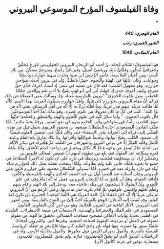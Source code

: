 <h1 dir="rtl">وفاة الفيلسوف المؤرخ الموسوعي البيروني .</h1>

<h5 dir="rtl">العام الهجري:  440

الشهر القمري: رجب

العام الميلادي: 1049</h5>

<p dir="rtl">هو الفيلسوفُ المُنَجِّم مُحمَّد بنُ أحمد أبو الريحان البيروني الخوارزمي مُؤرخٌ مُحَقِّقٌ وجغرافيٌّ مُدقِّق، وفلَكيٌّ نابِهٌ، ورياضيٌّ أصيلٌ، وفيزيائيٌّ راسخٌ، ومترجِمٌ متمَكِّنٌ، مِن بلادِ السندِ، ومن أعيان الفلاسفة. عاصر الرَّئيسَ ابن سينا وجَرَت بينهما حوارات وأسئلةٌ وجوابات، وكان عالِمًا في الهيئة والنجوم، خبيرًا بالطبِّ. وُلد في بيرون إحدى ضواحي خوارزم، وهو مجهولُ النَسَب؛ فقد قال عن نفسِه في شعر: إذ لستُ أعرِفُ جَدِّي حقَّ مَعرفةٍ 
وكيف أعرِفُ جدي إذ جَهِلتُ أبي
أبي أبو لهبٍ شَيخٌ بلا أدَبِ 
نَعَم ووالدتي حمَّالةُ الحَطَب
 يقول ياقوت الحموي" "بيرون بالفارسية معناه برّا، وسألتُ بعض الفضلاءِ عن ذلك فزعَم أنَّ مقام البيروني بخوارزم كان قليلًا، وأهلُ خوارزم يسمُّونَ الغريبَ بهذا الاسم، كأنَّه لَمَّا طالت غربتُه عنهم صار غريبًا، وما أظنُّه يُرادُ به إلَّا أنَّه من أهل الرستاق، يعني أنَّه من برّا البلد". كتب في كلِّ ما كان معروفًا مِن علومِ عَصرِه، وهو بذلك يُعدُّ أحدَ الموسوعيِّينَ. قال ياقوت الحموي: " وأما سائِرُ كُتُبِه في علومِ النُّجومِ والهيئةِ والمَنطِقِ والحكمةِ؛ فإنَّها تفوق الحَصرَ، رأيتُ فَهرسَتَها في وقْفِ الجامع بمرو في نحوِ الستين ورقةً بخط مكتنز". لَمَّا صَنَّف القانونَ المسعودي أجازه السلطانُ مسعود بن محمود الغزنوي بحَملِ فيلٍ مِن نقدِه الفِضِّي إليه، فردَّه إلى الخزانةِ بعُذرِ الاستغناء عنه، وكان مُكِبًّا على تحصيلِ العلوم مُنصَبًّا إلى تصنيف الكتُبِ، يفتَحُ أبوابها، ويُحيطُ شواكِلَها وأقرابَها، ولا يكاد يفارِقُ يدَه القلمُ وعَينَه النَّظرُ وقَلْبَه الفِكَرُ إلَّا في يومَيِ النيروز والمهرجان من السَّنة، ثمَّ هِجِّيراه في سائر الأيَّام من السَّنَةِ عِلمٌ يُسفِرُ عن وجهه قِناعَ الأشكال ويحسِرُ عن ذراعيه كمامَ الأغلاق. وأمَّا نباهةُ قَدرِه ومكانته عند الملوك فقد بلغ من حظوتِه لديهم أنَّ شمس المعالي قابوس بن وشمكير أراد أن يستخلِصَه لصُحبتِه ويرتبِطَه في دارِه على أن تكونَ له الإمرةُ المطاعةُ في جميع ما يحويه مُلكُه، فأبى عليه ولم يطاوِعْه، ولَمَّا أسمَحَت نفسُه بمثل ذلك لخوارزم شاه آواه في داره وأنزله معه في قَصرِه، لَمَّا استولى السُّلطانُ محمود على خوارزم قَبَضَ على البيروني وعلى أستاذِه عبد الصمد أول بن عبد الصمد الحكيم واتَّهَمه بالقَرمطةِ والكُفرِ، فأذاقه الحِمامَ، وهمَّ أن يُلحِقَ به أبا الرَّيحان البيروني، فقيل له إنَّه إمامُ وَقتِه في علمِ النُّجومِ، وإنَّ الملوكَ لا يَستَغنونَ عن مِثلِه، فأخَذَه معه، ودخل إلى بلادِ الهندِ وأقام بينهم وتعلَّم لُغتَهم واقتبس علومَهم، ثمَّ أقام بغُزنة حتى مات بها, وعلى الرغمِ مِن أنَّ البيروني لم يكن عربيًّا إلَّا أنَّه كان مُقتَنِعًا بأنَّ اللغةَ العربيَّةَ هي اللُّغةُ الوحيدةُ الجديرةُ بأن تكونَ لغةَ العِلمِ، وقد نُسِبَ إليه أنَّه قال: الهجوُ بالعربيَّةِ أحَبُّ إليَّ من المدحِ بالفارسيَّة. ومن أشهر كتب البيروني: الآثارُ الباقية عن القرون الخالية، وهو من أبرَزِ كُتُبِ التقاويم، القانونُ المسعودي في علمِ الفلك والجغرافيا والهندسة، الاستيعابُ في صنعة الأسطرلاب، الصَّيدنَة في الطب, تحديدُ نهايات الأماكن لتصحيح مسافات المساكن، تحقيقُ ما للهند من مقولةٍ مقبولة في العقل أو مرذولة، التفهيمُ لصناعة التنجيم. وغيرها كثير، وللبَيروني لَمَحاتٌ علميَّةٌ سبق بها عصرَه، منها قولُه بأن واديَ السِّندِ كان يومًا قاعَ بحرٍ ثم غطَّتْه الرواسِبُ الفَيضيَّة بالتدريج، والقولُ بدوران الأرضِ حول محْورِها، والقول بجاذبيَّة الأرض, وله في الرياضيَّات السبقُ الذي لم يشقَّ المُحضرون غبارَه، ولم يلحق المُضمِّرون المُجيدون مِضمارَه. توفي في غزنة (كابول الآن).</p></br>
